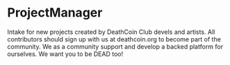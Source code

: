 # ProjectManager
Intake for new projects created by DeathCoin Club devels and artists. 
All contributors should sign up with us at deathcoin.org to become part of the community.
We as a community support and develop a backed platform for ourselves.
We want you to be DEAD too! 
